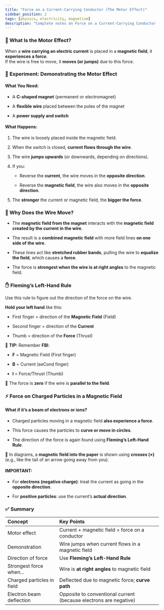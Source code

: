 ```yaml
---
title: "Force on a Current-Carrying Conductor (The Motor Effect)"
sidebar_position: 2
tags: [physics, electricity, magnetism]
description: "Complete notes on Force on a Current-Carrying Conductor (The Motor Effect)"
---
```


### **🔬 What Is the Motor Effect?**

When a **wire carrying an electric current** is placed in a **magnetic field**, it **experiences a force**.  
 If the wire is free to move, it **moves (or jumps)** due to this force.

### **🧪 Experiment: Demonstrating the Motor Effect**

#### **What You Need:**

- A **C-shaped magnet** (permanent or electromagnet)

- A **flexible wire** placed between the poles of the magnet

- A **power supply and switch**

#### **What Happens:**

1. The wire is loosely placed inside the magnetic field.

2. When the switch is closed, **current flows through the wire**.

3. The wire **jumps upwards** (or downwards, depending on directions).

4. If you:

   - Reverse the **current**, the wire moves in the **opposite direction**.

   - Reverse the **magnetic field**, the wire also moves in the **opposite direction**.

5. The **stronger** the current or magnetic field, the **bigger the force**.

### **🧲 Why Does the Wire Move?**

- The **magnetic field from the magnet** interacts with the **magnetic field created by the current in the wire**.

- The result is a **combined magnetic field** with more field lines **on one side of the wire**.

- These lines act like **stretched rubber bands**, pulling the wire to **equalize the field**, which causes a **force**.

- The force is **strongest when the wire is at right angles** to the magnetic field.

### **✋ Fleming’s Left-Hand Rule**

Use this rule to figure out the direction of the force on the wire.

**Hold your left hand** like this:

- First finger \= direction of the **Magnetic Field** (Field)

- Second finger \= direction of the **Current**

- Thumb \= direction of the **Force** (Thrust)

🧠 **TIP:** Remember **FBI**:

- **F** \= Magnetic Field (First finger)

- **B** \= Current (seCond finger)

- **I** \= Force/Thrust (Thumb)

📌 The force is **zero** if the wire is **parallel to the field**.

### **⚡ Force on Charged Particles in a Magnetic Field**

#### **What if it’s a beam of electrons or ions?**

- Charged particles moving in a magnetic field **also experience a force**.

- This force causes the particles to **curve or move in circles**.

- The direction of the force is again found using **Fleming’s Left-Hand Rule**.

🧲 In diagrams, a **magnetic field into the paper** is shown using **crosses (×)**  
 (e.g., like the tail of an arrow going away from you).

#### **IMPORTANT:**

- For **electrons (negative charge)**: treat the current as going in the **opposite direction**.

- For **positive particles**: use the current’s **actual direction**.

### **✅ Summary**

| Concept                    | Key Points                                                        |
| :------------------------- | :---------------------------------------------------------------- |
| Motor effect               | Current \+ magnetic field \= force on a conductor                 |
| Demonstration              | Wire jumps when current flows in a magnetic field                 |
| Direction of force         | Use **Fleming’s Left-Hand Rule**                                  |
| Strongest force when...    | Wire is **at right angles** to magnetic field                     |
| Charged particles in field | Deflected due to magnetic force; **curve path**                   |
| Electron beam deflection   | Opposite to conventional current (because electrons are negative) |
